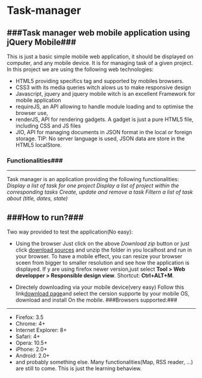 Task-manager
============

###Task manager web mobile application using jQuery Mobile###
------------------------------------------------------------
This is just a basic simple mobile web application, 
it should be displayed on computer, and any mobile device.
It is for managing task of a given project.
In this project we are using the following web technologies:
- HTML5 providing specifics tag and supported by mobiles browsers.
- CSS3 with its media queries witch alows us to make responsive design
- Javascript, jquery and jquery mobile witch is an excellent Framework for mobile application
- requireJS, an API allowing to handle module loading and to optimise the browser use,
- renderJS, API for rendering gadgets. A gadget is just a pure HTML5 file, including CSS and JS files
- JIO, API for managing documents in JSON format in the local or foreign storage.
  TIP: No server language is used, JSON data are store in the HTML5 localStore. 

### Functionalities###
----------------------
Task manager is an application providing the following functionalities:
*Display a list of task for one project*
*Display a list of project within the corresponding tasks*
*Create, update and remove a task*
*Filtern a list of task about (title, dates, state)*

###How to run?###
---------------------------------------------------------------
Two way provided to test the application(No easy):

* Using the browser
				Just click on the above *Download zip* button or just click 
				[download sources](https://github.com/marcellintabou/Task-manager/archive/master.zip)
				and unzip the folder in you localhost and run in your browser. To have a 
				mobile effect, you can resize your browser sceen from bigger to smaller 
				resolution and see how the application is displayed. If y are using firefox
				 newer version,just select __Tool > Web developper > Responsible design view__.
        Shortcut: **Ctrl+ALT+M**. 

* Directely downloading via your mobile device(very easy)
				Follow this link[download page]()and select the cersion supporte by your mobile OS, download and install
				On the mobile.
###Browsers supported:###
-----------------------------------------------------------------------
- Firefox: 3.5
- Chrome: 4+
- Internet Explorer: 8+
- Safari: 4+
- Opera: 10.5+
- iPhone: 2.0+
- Android: 2.0+
- and probably something else.
Many functionalities(Map, RSS reader, ...) are still to come. This is just the learning behaview.